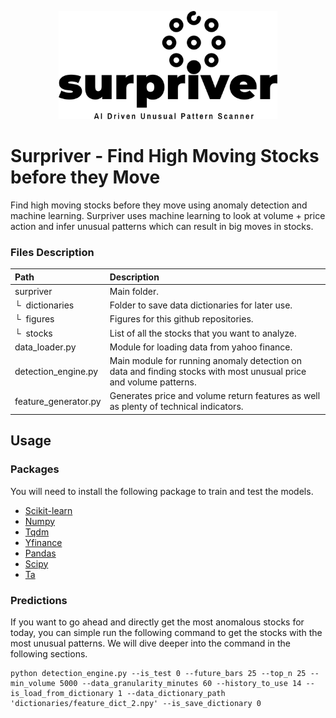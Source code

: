 <p align="center">
  <img width="350" src="figures/black_logo.png">
</p>

# Surpriver - Find High Moving Stocks before they Move
Find high moving stocks before they move using anomaly detection and machine learning. Surpriver uses machine learning to look at volume + price action and infer unusual patterns which can result in big moves in stocks.

### Files Description
| Path | Description
| :--- | :----------
| surpriver | Main folder.
| &boxur;&nbsp; dictionaries | Folder to save data dictionaries for later use. 
| &boxur;&nbsp; figures | Figures for this github repositories.
| &boxur;&nbsp; stocks | List of all the stocks that you want to analyze.
| data_loader.py | Module for loading data from yahoo finance.
| detection_engine.py | Main module for running anomaly detection on data and finding stocks with most unusual price and volume patterns.
| feature_generator.py | Generates price and volume return features as well as plenty of technical indicators.

## Usage
### Packages
You will need to install the following package to train and test the models.
- [Scikit-learn](https://scikit-learn.org/)
- [Numpy](https://numpy.org/)
- [Tqdm](https://github.com/tqdm/tqdm)
- [Yfinance](https://github.com/ranaroussi/yfinance)
- [Pandas](https://pandas.pydata.org/)
- [Scipy](https://www.scipy.org/install.html)
- [Ta](https://github.com/bukosabino/ta)

### Predictions
If you want to go ahead and directly get the most anomalous stocks for today, you can simple run the following command to get the stocks with the most unusual patterns. We will dive deeper into the command in the following sections.

```
python detection_engine.py --is_test 0 --future_bars 25 --top_n 25 --min_volume 5000 --data_granularity_minutes 60 --history_to_use 14 --is_load_from_dictionary 1 --data_dictionary_path 'dictionaries/feature_dict_2.npy' --is_save_dictionary 0
```
